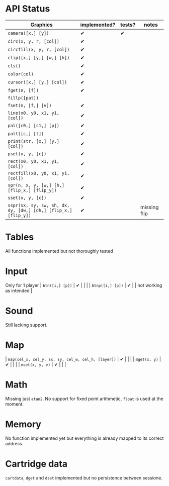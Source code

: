 # API Status
| __Graphics__ | implemented? | tests? | notes |
| --- | --- | --- | --- |
| `camera([x,] [y])` | ✔ | ✔ | |
| `circ(x, y, r, [col])` | ✔ |  | |
| `circfill(x, y, r, [col])` | ✔ | | |
| `clip([x,] [y,] [w,] [h])` | ✔ | | |
| `cls()` | ✔ | | |
| `color(col)` | ✔ | | |
| `cursor([x,] [y,] [col])` | ✔ | | |
| `fget(n, [f])` | ✔ | | |
| `fillp([pat])` |  | | |
| `fset(n, [f,] [v])` | ✔ | | |
| `line(x0, y0, x1, y1, [col])` | ✔ | | |
| `pal([c0,] [c1,] [p])` | ✔ | | |
| `palt([c,] [t])` | ✔ | | |
| `print(str, [x,] [y,] [col])` | ✔ | | |
| `pset(x, y, [c])` | ✔ | | |
| `rect(x0, y0, x1, y1, [col])` | ✔ | | |
| `rectfill(x0, y0, x1, y1, [col])` | ✔ | | |
| `spr(n, x, y, [w,] [h,] [flip_x,] [flip_y])` | ✔ | | |
| `sset(x, y, [c])` | ✔ | | |
| `sspr(sx, sy, sw, sh, dx, dy, [dw,] [dh,] [flip_x,] [flip_y])` | ✔ | | missing flip |

# Tables
All functions implemented but not thoroughly tested

# Input
Only for 1 player
| `btn([i,] [p])` | ✔ | | |
| `btnp([i,] [p])` | ✔ | | not working as intended |

# Sound
Still lacking support.

# Map
| `map(cel_x, cel_y, sx, sy, cel_w, cel_h, [layer])` | ✔ |  | |
| `mget(x, y)` | ✔ | | |
| `mset(x, y, v)` | ✔ | | |

# Math
Missing just `atan2`. No support for fixed point arithmetic, `float` is used at the moment.

# Memory
No function implemented yet but everything is already mapped to its correct address.

# Cartridge data
`cartdata`, `dget` and `dset` implemented but no persistence between sessione.